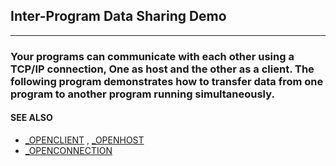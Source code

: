 ## Inter-Program Data Sharing Demo
---

### Your programs can communicate with each other using a TCP/IP connection, One as host and the other as a client. The following program demonstrates how to transfer data from one program to another program running simultaneously.

#### SEE ALSO
* [_OPENCLIENT](./_OPENCLIENT.md) , [_OPENHOST](./_OPENHOST.md)
* [_OPENCONNECTION](./_OPENCONNECTION.md)
